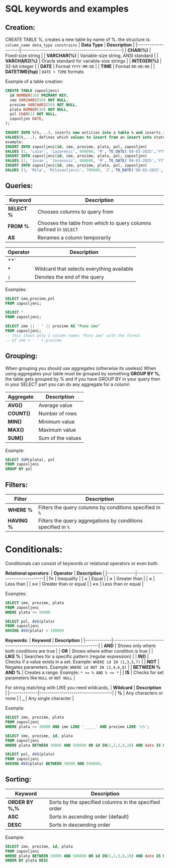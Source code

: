 # SQL keywords and examples

## **Creation**:
CREATE TABLE %, creates a new table by name of %.
the structure is:
`column_name data_type constrains`
| **Data Type**      | **Description**                                  |
|--------------------|--------------------------------------------------|
| **CHAR(%)**        | Fixed-size string                              |
| **VARCHAR(%)**     | Variable-size string, ANSI standard            |
| **VARCHAR2(%)**    | Oracle standard for variable-size strings      |
| **INTEGER(%)**     | 32-bit integer                                 |
| **DATE**           | Format `YYYY-MM-DD`                            |
| **TIME**           | Format `00:00:00`                              |
| **DATETIME(fsp)**  | `DATE + TIME` formats

Example of a table creation:
```SQL
CREATE TABLE zaposljeni(
  id NUMBER(10) PRIMARY KEY,
  ime VARCHAR2(50) NOT NULL,
  prezime VARCHAR2(50) NOT NULL,
  plata NUMBER(10) NOT NULL,
  pol CHAR(1) NOT NULL,
  zaposljen DATE,
);

INSERT INTO %(%,...), inserts new entities into a table % and inserts into % columns
VALUES(%,...), defines which values to insert from an insert into statement
example:
INSERT INTO zaposljeni(id, ime, prezime, plata, pol, zaposljen)
VALUES (1, 'Lazar', 'Lazarevic', 900000, 'M', TO_DATE('08-03-2025','YYYY-MM-DD'))
INSERT INTO zaposljeni(id, ime, prezime, plata, pol, zaposljen)
VALUES (2, 'Jovan', 'Jovanovic', 800000, 'M', TO_DATE('08-03-2025','YYYY-MM-DD'))
INSERT INTO zaposljeni(id, ime, prezime, plata, pol, zaposljen)
VALUES (3, 'Mila', 'Milosavljevic', 700000, 'Z', TO_DATE('08-03-2025','YYYY-MM-DD'));
```

## **Queries**:
| **Keyword** | **Description**                                |
|-------------|------------------------------------------------|
| **SELECT %** | Chooses columns to query from                |
| **FROM %**   | Chooses the table from which to query columns defined in `SELECT` |
| **AS**       | Renames a column temporarily                 |

| **Operator** | **Description**                                    |
|--------------|----------------------------------------------------|
| **`||`**     | Joins fields and columns together as strings      |
| **`*`**      | Wildcard that selects everything available   |
| **`;`**      | Denotes the end of the query                     |

Examples:
```SQL
SELECT ime,prezime,pol
FROM zaposljeni;

SELECT *
FROM zaposljeni;

SELECT ime || ' ' || prezime AS "Puno ime"
FROM zaposljeni;
-- this shows only 1 column names "Puno ime" with the format
-- of ime + ' ' + prezime
```

## **Grouping**:
When grouping you should use aggregates (otherwise its useless)
When using aggregates your table must be grouped by something
**GROUP BY %**, the table gets grouped by %
and if you have GROUP BY in your query then
in your SELECT part you can do any aggregate for a column

| **Aggregate** | **Description**           |
|--------------|---------------------------|
| **AVG()**    | Average value |
| **COUNT()**  | Number of rows|
| **MIN()**    | Minimum value |
| **MAX()**    | Maximum value |
| **SUM()**    | Sum of the values |

Example:
```SQL
SELECT SUM(plata), pol
FROM zaposljeni
GROUP BY pol
```

## **Filters**:
| **Filter**   | **Description**                                         |
|--------------|---------------------------------------------------------|
| **WHERE %**  | Filters the query columns by conditions specified in `%` |
| **HAVING %** | Filters the query aggregations by conditions specified in `%` |

# **Conditionals**:
Conditionals can consist of keywords or relational operators
or even both.

**Relational operators**:
| **Operator** | **Description**                |
|--------------|--------------------------------|
| **!=**       | Inequality                     |
| **=**        | Equal                           |
| **>**        | Greater than                   |
| **<**        | Less than                      |
| **>=**       | Greater than or equal          |
| **<=**       | Less than or equal             |

Examples:
```SQL
SELECT ime, prezime, plata
FROM zaposljeni
WHERE plata >= 50000

SELECT pol, AVG(plata)
FROM zaposljeni
HAVING AVG(plata) < 100000
```

**Keywords**:
| **Keyword** | **Description**                                                       |
|-------------|-----------------------------------------------------------------------|
| **AND**     | Shows only where both conditions are true                            |
| **OR**      | Shows where either condition is true                                 |
| **LIKE %**  | Searches for a specific pattern (regular expression)                 |
| **IN()**    | Checks if a value exists in a set. Example: `WHERE id IN (1,3,5,7)`   |
| **NOT**     | Negates parameters. Example: `WHERE id NOT IN (2,4,6,8)`              |
| **BETWEEN % AND %** | Creates a range. Example: `* >= % AND % <= *`                    |
| **IS**      | Checks for set parameters like `NULL` or `NOT NULL`                  |

For string matching with LIKE you need wildcards,
| **Wildcard** | **Description**                    |
|--------------|------------------------------------|
| **%**        | Any characters or none            |
| **_**        | Any single character              |

Example:
```SQL
SELECT ime, prezime, plata
FROM zaposljeni
WHERE plata >= 30000 AND ime LIKE '_____' AND prezime LIKE 'L%';

SELECT ime, prezime, id, plata
FROM zaposljeni
WHERE plata BETWEEN 30000 AND 500000 OR id IN(1,2,5,8,10) AND date IS NOT NULL;

SELECT pol, AVG(plata)
FROM zaposljeni
HAVING AVG(plata) BETWEEN 30000 AND 500000;
```

## **Sorting**:
| **Keyword** | **Description**                                 |
|-------------|-------------------------------------------------|
| **ORDER BY %,%** | Sorts by the specified columns in the specified order |
| **ASC**         | Sorts in ascending order (default)          |
| **DESC**        | Sorts in descending order                   |

Example:
```SQL
SELECT ime, prezime, id, plata
FROM zaposljeni
WHERE plata BETWEEN 30000 AND 500000 OR id IN(1,2,5,8,10) AND date IS NOT NULL;
ORDER BY plata DESC
```

